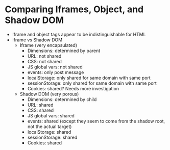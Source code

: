 # Comparing Iframes, Object, and Shadow DOM


- Iframe and object tags appear to be indistinguishable for HTML
- Iframe vs Shadow DOM
  - Iframe (very encapsulated)
    - Dimensions: determined by parent
    - URL: not shared
    - CSS: not shared
    - JS global vars: not shared
    - events: only post message
    - localStorage: only shared for same domain with same port
    - sessionStorage: only shared for same domain with same port
    - Cookies: shared? Needs more investigation
  - Shadow DOM (very porous)
    - Dimensions: determined by child
    - URL: shared
    - CSS: shared
    - JS global vars: shared
    - events: shared (except they seem to come from the shadow root, not the actual target)
    - localStorage: shared
    - sessionStorage: shared
    - Cookies: shared
